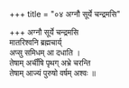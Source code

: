 +++
title = "०४ अग्नौ सूर्ये चन्द्रमसि"

+++
अग्नौ सूर्ये चन्द्रमसि  
मातरिश्वनि ब्रह्मचार्य्  
अप्सु समिधम् आ दधाति ।  
तेषाम् अर्चींषि पृथग् अभ्रे चरन्ति  
तेषाम् आज्यं पुरुषो वर्षम् अश्वः ॥